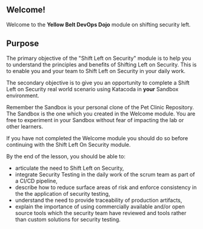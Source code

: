 ## Welcome!

Welcome to the **Yellow Belt DevOps Dojo** module on shifting security left.

## Purpose

The primary objective of the "Shift Left on Security" module is to help you to understand the principles and benefits of Shifting Left on Security. This is to enable you and your team to Shift Left on Security in your daily work.

The secondary objective is to give you an opportunity to complete a Shift Left on Security real world scenario using Katacoda in **your** Sandbox environment.

Remember the Sandbox is your personal clone of the Pet Clinic Repository. The Sandbox is the one which you created in the Welcome module. You are free to experiment in your Sandbox without fear of impacting the lab or other learners.

If you have not completed the Welcome module you should do so before continuing with the Shift Left On Security module.

By the end of the lesson, you should be able to:

* articulate the need to Shift Left on Security,
* integrate Security Testing in the daily work of the scrum team as part of a CI/CD pipeline,
* describe how to reduce surface areas of risk and enforce consistency in the the application of security testing,
* understand the need to provide traceability of production artifacts,
* explain the importance of using commercially available and/or open source tools which the security team have reviewed and tools rather than custom solutions for security testing.
